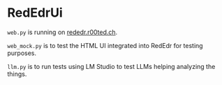 # RedEdrUi

`web.py` is running on [rededr.r00ted.ch](https://rededr.r00ted.ch). 

`web_mock.py` is to test the HTML UI integrated into RedEdr for testing purposes.

`llm.py` is to run tests using LM Studio to test LLMs helping analyzing the things.
